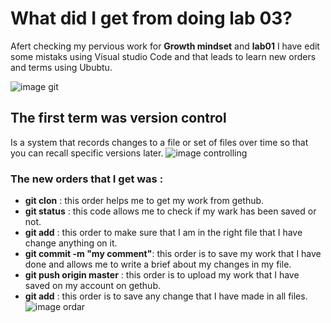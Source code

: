 # What did I get from doing lab 03?
Afert checking my pervious work for **Growth mindset** and **lab01** I have edit some mistaks using Visual studio Code and that leads to learn new orders and terms using Ububtu.

![image git](https://spotpets.co.uk/wp-content/uploads/bfi_thumb/spotpets-learning-beyond-the-classroom-36zsodu8oql8efgjphgh6o@2x.jpg)

## The first term was version control
Is a system that records changes to a file or set of files over time so that you can recall specific versions later.
![image controlling](https://www.marketing91.com/wp-content/uploads/2019/09/Controlling-in-Management.jpg)

### The new orders that I get was :
* **git clon** : this order helps me to get my work from gethub.
* **git status** : this code allows me to check if my wark has been saved or not.
* **git add** : this order to make sure that I am in the right file that I have change anything on it.
* **git commit -m "my comment"**: this order is to save my work that I have done and allows me to write a brief about my changes in my file.
* **git push origin master** : this order is to upload my work that I have saved on my account on gethub.
* **git add** : this order is to save any change that I have made in all files.
![image ordar](https://guard-itsolutions.com/wp-content/uploads/2014/11/ordering.jpg)